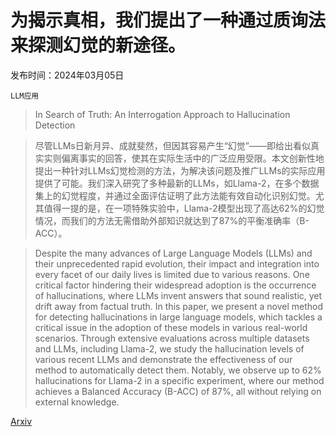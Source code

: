 # 为揭示真相，我们提出了一种通过质询法来探测幻觉的新途径。

发布时间：2024年03月05日

`LLM应用`

> In Search of Truth: An Interrogation Approach to Hallucination Detection

> 尽管LLMs日新月异、成就斐然，但因其容易产生“幻觉”——即给出看似真实实则偏离事实的回答，使其在实际生活中的广泛应用受限。本文创新性地提出一种针对LLMs幻觉检测的方法，为解决该问题及推广LLMs的实际应用提供了可能。我们深入研究了多种最新的LLMs，如Llama-2，在多个数据集上的幻觉程度，并通过全面评估证明了此方法能有效自动化识别幻觉。尤其值得一提的是，在一项特殊实验中，Llama-2模型出现了高达62%的幻觉情况，而我们的方法无需借助外部知识就达到了87%的平衡准确率（B-ACC）。

> Despite the many advances of Large Language Models (LLMs) and their unprecedented rapid evolution, their impact and integration into every facet of our daily lives is limited due to various reasons. One critical factor hindering their widespread adoption is the occurrence of hallucinations, where LLMs invent answers that sound realistic, yet drift away from factual truth. In this paper, we present a novel method for detecting hallucinations in large language models, which tackles a critical issue in the adoption of these models in various real-world scenarios. Through extensive evaluations across multiple datasets and LLMs, including Llama-2, we study the hallucination levels of various recent LLMs and demonstrate the effectiveness of our method to automatically detect them. Notably, we observe up to 62% hallucinations for Llama-2 in a specific experiment, where our method achieves a Balanced Accuracy (B-ACC) of 87%, all without relying on external knowledge.

[Arxiv](https://arxiv.org/abs/2403.02889)